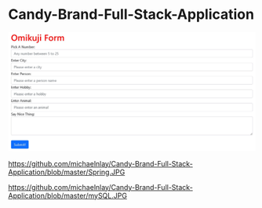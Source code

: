 # Candy-Brand-Full-Stack-Application

![alt text](https://github.com/michaellay2022/Omikuji-Form/blob/master/form.JPG?raw=true)

https://github.com/michaelnlay/Candy-Brand-Full-Stack-Application/blob/master/Spring.JPG

https://github.com/michaelnlay/Candy-Brand-Full-Stack-Application/blob/master/mySQL.JPG

